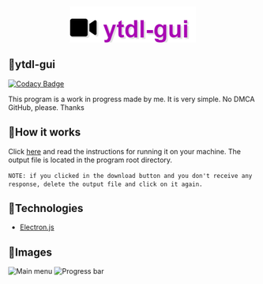 <p align="center">
  <img src="./src/assets/logo.png">
</p>

## 🔨ytdl-gui

[![Codacy Badge](https://api.codacy.com/project/badge/Grade/65650a48253a47e58e68ad59beaa0eb2)](https://app.codacy.com/gh/ytdl-gui/ytdl-gui?utm_source=github.com&utm_medium=referral&utm_content=ytdl-gui/ytdl-gui&utm_campaign=Badge_Grade)

This program is a work in progress made by me. It is very simple.
No DMCA GitHub, please. Thanks

## 🌠How it works
Click [here](https://github.com/snuckdev/gerador-de-dados/releases/latest)
and read the instructions for running it on your machine.
The output file is located in the program root directory.

`NOTE: if you clicked in the download button and you don't receive any response, delete the output file and click on it again.`

## 🚀Technologies

  - [Electron.js](https://github.com/electron/electron)

## 📰Images

![Main menu](https://i.imgur.com/DqzsCVU.png)
![Progress bar](https://i.imgur.com/3P1BzfZ.png)